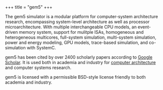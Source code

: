 +++
title = "gem5"
+++

The gem5 simulator is a modular platform for computer-system architecture research, encompassing system-level architecture as well as processor microarchitecture.
With multiple interchangeable CPU models, an event-driven memory system, support for mulitple ISAs, homogeneous and heterogeneous multicores, full-system simulation, multi-system simulation, power and energy modeling, GPU models, trace-based simulation, and co-simulation with SystemC.

gem5 has been cited by over 2400 scholarly papers according to [Google Scholar](https://scholar.google.com/scholar?cluster=5769943816602695435).
It is used both in academia and industry for [computer architecture](https://en.wikipedia.org/wiki/Computer_architecture) and computer systems research.

gem5 is licensed with a permissible BSD-style license friendly to both academia and industry.
